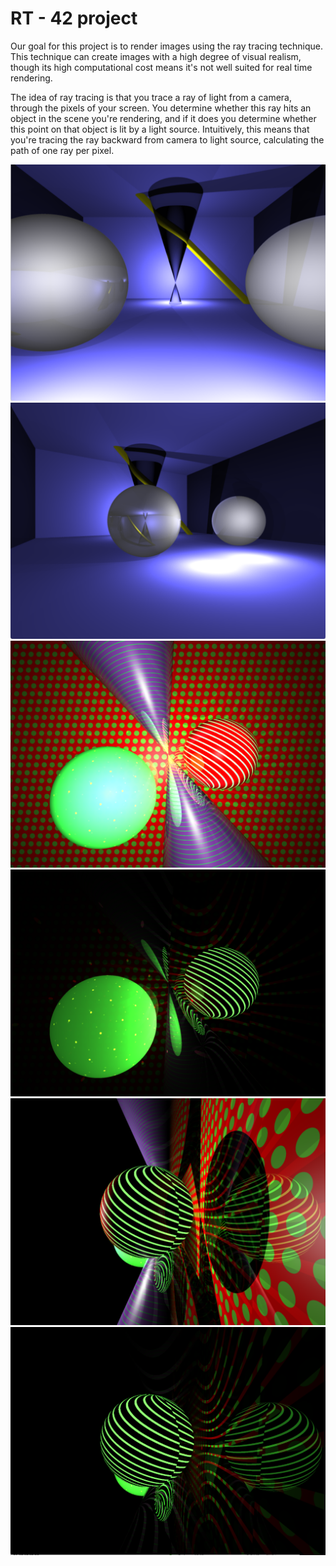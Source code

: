 # RT - 42 project
Our goal for this project is to render images using the ray tracing technique. This technique can create images with a high degree of visual realism, though its high computational cost means it's not well suited for real time rendering.

The idea of ray tracing is that you trace a ray of light from a camera, through the pixels of your screen. You determine whether this ray hits an object in the scene you're rendering, and if it does you determine whether this point on that object is lit by a light source. Intuitively, this means that you're tracing the ray backward from camera to light source, calculating the path of one ray per pixel.

![alt_text](./images/glass_sphere_1.png)  
![alt_text](./images/glass_sphere_2.png)
![alt_text](./images/light_effects_1.png)
![alt_text](./images/light_effects_2.png)
![alt_text](./images/light_effects_3.png)
![alt_text](./images/light_effects_4.png)
